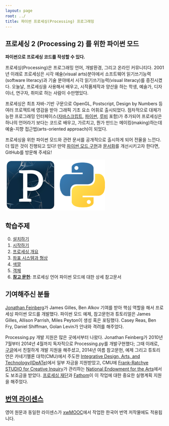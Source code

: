 ```yaml
---
layout: page
root: ../
title: 파이썬 프로세싱(Processing) 프로그래밍
---
```


## 프로세싱 2 (Processing 2) 를 위한 파이썬 모드

**파이썬으로 프로세싱 코드를 작성할 수 있다.**

프로세싱(Processing)은 프로그래밍 언어, 개발환경, 그리고 온라인 커뮤니티다.
2001년 이래로 프로세싱은 시각 예술(visual arts)분야에서 소프트웨어 읽기쓰기능력(software literacy)과
기술 분야에서 시각 읽기쓰기능력(visual literacy)를 증진시켰다. 
오늘날, 프로세싱을 사용해서 배우고, 시작품제작과 양산을 하는 학생, 예술가, 디자이너, 연구자, 
취미로 하는 사람이 수만명있다.

프로세싱은 최초 자바-기반 구문으로 OpenGL, Postscript, Design by Numbers 등 여러 프로젝트에 영감을 받아 
그래픽 기초 요소 어휘로 출시되었다. 점차적으로 대체가능한 프로그래밍 인터페이스([자바스크립트](http://p5js.org/), [파이썬](http://py.processing.org/), [루비](https://github.com/jashkenas/ruby-processing) 포함)가 추가되어 프로세싱은 하나의 언어라기 보다는 코드로 배우고, 가르치고, 뭔가 만드는 메이킹(making)하는데 예술-지향 접근법(arts-oriented approach)이 되었다.  

프로세싱을 위한 파이썬 모드와 관련 문서를 공개적으로 출시하게 되어 전율을 느낀다.
더 많은 것이 진행되고 있다! 만약 [파이썬 모드 구현](https://github.com/jdf/processing.py)과 [문서화](https://github.com/kazimuth/processing-py-site)를 개선시키고자 한다면, GitHub를 방문해 주세요!

![프로세싱 프로그래밍 파이썬 모드](fig/python-processing.png)

## 학습주제
		
0.  [설치하기](processing-00-install.html)
1.  [시작하기](processing-01-getting-started.html)
2.  [프로세싱 개요](processing-02-overview.html)
3.  [좌표 시스템과 형상](processing-03-coordinate.html)
4.  [색깔](processing-04-color.html)
5.  [객체](processing-05-objects.html)
6.  **[참고 문헌](http://py.processing.org/reference/)**: 프로세싱 언어 파이썬 모드에 대한 상세 참고문서

## 기여해주신 분들

[Jonathan Feinberg](http://mrfeinberg.com/)가 James Gilles, Ben Alkov 기여를 받아 핵심 역할을 해서 프로세싱 파이썬 모드를 개발했다. 파이썬 모드 예제, 참고문헌과 튜토리얼은 James Gilles, Allison Parrish, Miles Peyton이 생성 혹은 포팅했다.
Casey Reas, Ben Fry, Daniel Shiffman, Golan Levin가 안내와 격려를 해주었다.

Processing.py 개발 지원은 많은 곳에서부터 나왔다. 
Jonathan Feinberg가 2010년 7월부터 2014년 4월까지 독자적으로 Processing.py를 개발구현했다;
그때 이래로, [구글](http://www.google.com/)에서 친절하게 개발 지원을 해주셨고, 
2014년 여름 참고문헌, 예제 그리고 튜토리언은 카네기멜론 대학(CMU)에서 주도한 [Integrative Design, Arts, and Technology(IDeATe)](http://www.cmu.edu/ideate/)에서 일부 자금을 지원받았고, CMU에 [Frank-Ratchye STUDIO for Creative Inquiry](http://studioforcreativeinquiry.org/)가 관리하는 [National Endowment for the Arts](http://arts.gov/)에서도 보조금을 받았다. 
[프로세싱 재단](https://processing.org/foundation/)과 [Fathom](http://fathom.info/)이 이 작업에 대한 중요한 실행계획 지원을 해주었다.


## [번역 라이센스](license.html)

영어 원문과 동일한 라이센스가 [xwMOOC](http://xwmooc.net/)에서 작업한 한국어 번역 저작물에도 적용됩니다.


